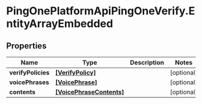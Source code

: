 # PingOnePlatformApiPingOneVerify.EntityArrayEmbedded

## Properties

Name | Type | Description | Notes
------------ | ------------- | ------------- | -------------
**verifyPolicies** | [**[VerifyPolicy]**](VerifyPolicy.md) |  | [optional] 
**voicePhrases** | [**[VoicePhrase]**](VoicePhrase.md) |  | [optional] 
**contents** | [**[VoicePhraseContents]**](VoicePhraseContents.md) |  | [optional] 


